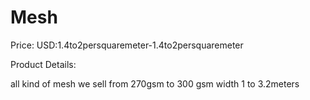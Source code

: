 # Mesh

Price: USD:1.4to2persquaremeter-1.4to2persquaremeter

Product Details:

all kind of mesh we sell from 270gsm to 300 gsm width 1 to 3.2meters